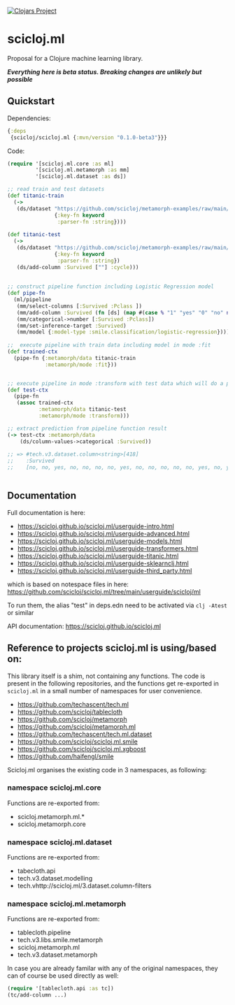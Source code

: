 [![Clojars Project](https://img.shields.io/clojars/v/scicloj/scicloj.ml.svg)](https://clojars.org/scicloj/scicloj.ml)

# scicloj.ml

Proposal for a Clojure machine learning library.

***Everything here is **beta** status. Breaking changes are unlikely but possible***




## Quickstart

Dependencies: 

``` clojure
{:deps
 {scicloj/scicloj.ml {:mvn/version "0.1.0-beta3"}}}
```


Code:

```clojure
(require '[scicloj.ml.core :as ml]
         '[scicloj.ml.metamorph :as mm]
         '[scicloj.ml.dataset :as ds])

;; read train and test datasets
(def titanic-train
  (->
   (ds/dataset "https://github.com/scicloj/metamorph-examples/raw/main/data/titanic/train.csv"
               {:key-fn keyword
                :parser-fn :string})))
                
(def titanic-test
  (->
   (ds/dataset "https://github.com/scicloj/metamorph-examples/raw/main/data/titanic/test.csv"
               {:key-fn keyword
                :parser-fn :string})
   (ds/add-column :Survived [""] :cycle)))
   
   
;; construct pipeline function including Logistic Regression model
(def pipe-fn
  (ml/pipeline
   (mm/select-columns [:Survived :Pclass ])
   (mm/add-column :Survived (fn [ds] (map #(case % "1" "yes" "0" "no" nil "") (:Survived ds))))
   (mm/categorical->number [:Survived :Pclass])
   (mm/set-inference-target :Survived)
   (mm/model {:model-type :smile.classification/logistic-regression})))
   
;;  execute pipeline with train data including model in mode :fit
(def trained-ctx
  (pipe-fn {:metamorph/data titanic-train
            :metamorph/mode :fit}))


;; execute pipeline in mode :transform with test data which will do a prediction 
(def test-ctx
  (pipe-fn
   (assoc trained-ctx
          :metamorph/data titanic-test
          :metamorph/mode :transform)))

;; extract prediction from pipeline function result
(-> test-ctx :metamorph/data
    (ds/column-values->categorical :Survived))
    
;; => #tech.v3.dataset.column<string>[418]
;;    :Survived
;;    [no, no, yes, no, no, no, no, yes, no, no, no, no, no, yes, no, yes, yes, no, no, no...]   
                
```




## Documentation


Full documentation is here:
* https://scicloj.github.io/scicloj.ml/userguide-intro.html
* https://scicloj.github.io/scicloj.ml/userguide-advanced.html
* https://scicloj.github.io/scicloj.ml/userguide-models.html
* https://scicloj.github.io/scicloj.ml/userguide-transformers.html
* https://scicloj.github.io/scicloj.ml/userguide-titanic.html
* https://scicloj.github.io/scicloj.ml/userguide-sklearnclj.html
* https://scicloj.github.io/scicloj.ml/userguide-third_party.html

which is based on notespace files in here:
https://github.com/scicloj/scicloj.ml/tree/main/userguide/scicloj/ml

To run them, the alias "test" in deps.edn need to be activated via `clj -Atest` or similar

API documentation:
https://scicloj.github.io/scicloj.ml


## Reference to projects scicloj.ml is using/based on:

This library itself is a shim, not containing any functions.
The code is present in the following repositories, and the functions get re-exported in `scicloj.ml` in a 
small number of namespaces for user convenience.


* https://github.com/techascent/tech.ml
* https://github.com/scicloj/tablecloth
* https://github.com/scicloj/metamorph
* https://github.com/scicloj/metamorph.ml 
* https://github.com/techascent/tech.ml.dataset
* https://github.com/scicloj/scicloj.ml.smile
* https://github.com/scicloj/scicloj.ml.xgboost
* https://github.com/haifengl/smile


Scicloj.ml organises the existing code in 3 namespaces, as following:

### namespace scicloj.ml.core
Functions are re-exported from:

* scicloj.metamorph.ml.*
* scicloj.metamorph.core

### namespace scicloj.ml.dataset
Functions are re-exported from:

* tabecloth.api
* tech.v3.dataset.modelling
* tech.vhttp://scicloj.ml/3.dataset.column-filters

### namespace scicloj.ml.metamorph
Functions are re-exported from:

* tablecloth.pipeline
* tech.v3.libs.smile.metamorph
* scicloj.metamorph.ml
* tech.v3.dataset.metamorph


In case you are already familar with any of the original namespaces, they can of course be used directly as well:

```clojure
(require '[tablecloth.api :as tc])
(tc/add-column ...)
```
